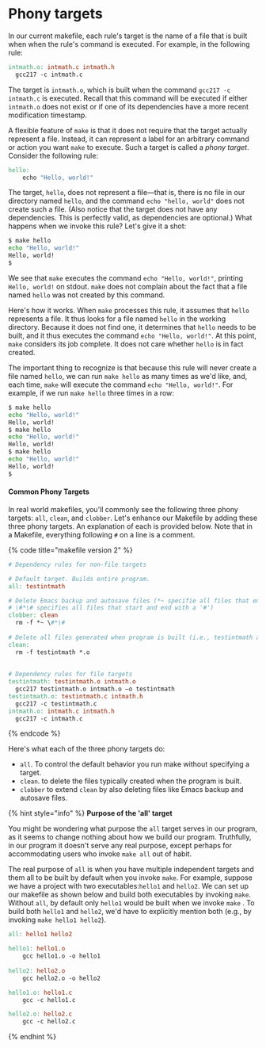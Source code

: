 # Phony targets

In our current makefile, each rule's target is the name of a file that is built when when the rule's command is executed. For example, in the following rule:

```makefile
intmath.o: intmath.c intmath.h
  gcc217 -c intmath.c
```

The target is `intmath.o`, which is built when the command `gcc217 -c intmath.c` is executed. Recall that this command will be executed if either `intmath.o` does not exist or if one of its dependencies have a more recent modification timestamp.

A flexible feature of `make` is that it does not require that the target actually represent a file. Instead, it can represent a label for an arbitrary command or action you want `make` to execute. Such a target is called a _phony target_. Consider the following rule:

```makefile
hello: 
    echo "Hello, world!" 
```

The target, `hello`, does not represent a file—that is, there is no file in our directory named `hello`, and the command `echo "hello, world"` does not create such a file. (Also notice that the target does not have any dependencies. This is perfectly valid, as dependencies are optional.) What happens when we invoke this rule? Let's give it a shot:

```bash
$ make hello
echo "Hello, world!"
Hello, world!
$
```

We see that `make` executes the command `echo "Hello, world!"`, printing `Hello, world!` on stdout. `make` does not complain about the fact that a file named `hello` was not created by this command.

Here's how it works. When `make` processes this rule, it assumes that `hello` represents a file. It thus looks for a file named `hello` in the working directory. Because it does not find one, it determines that `hello` needs to be built, and it thus executes the command `echo "Hello, world!"`. At this point, `make` considers its job complete. It does not care whether `hello` is in fact created.

The important thing to recognize is that because this rule will never create a file named `hello`, we can run `make hello` as many times as we'd like, and, each time, `make` will execute the command `echo "Hello, world!"`. For example, if we run `make hello` three times in a row:

```bash
$ make hello
echo "Hello, world!"
Hello, world!
$ make hello
echo "Hello, world!"
Hello, world!
$ make hello
echo "Hello, world!"
Hello, world!
$
```

#### Common Phony Targets

In real world makefiles, you'll commonly see the following three phony targets: `all`, `clean`, and `clobber`. Let's enhance our Makefile by adding these three phony targets. An explanation of each is provided below. Note that in a Makefile, everything following `#` on a line is a comment.

{% code title="makefile version 2" %}
```makefile
# Dependency rules for non-file targets

# Default target. Builds entire program. 
all: testintmath

# Delete Emacs backup and autosave files (*~ specifie all files that end with a '~',
# \#*\# specifies all files that start and end with a '#')
clobber: clean
  rm -f *~ \#*\#
  
# Delete all files generated when program is built (i.e., testintmath and .o files)
clean:
  rm -f testintmath *.o
  
  
# Dependency rules for file targets
testintmath: testintmath.o intmath.o
  gcc217 testintmath.o intmath.o –o testintmath
testintmath.o: testintmath.c intmath.h
  gcc217 -c testintmath.c
intmath.o: intmath.c intmath.h
  gcc217 -c intmath.c
```
{% endcode %}

Here's what each of the three phony targets do:

* `all`. To control the default behavior you run make without specifying a target.
* `clean`. to delete the files typically created when the program is built.&#x20;
* `clobber` to extend `clean` by also deleting files like Emacs backup and autosave files.

{% hint style="info" %}
**Purpose of the 'all' target**

You might be wondering what purpose the `all` target serves in our program, as it seems to change nothing about how we build our program. Truthfully, in our program it doesn't serve any real purpose, except perhaps for accommodating users who invoke `make all` out of habit.

The real purpose of `all` is when you have multiple independent targets and them all to be built by default when you invoke `make`. For example, suppose we have a project with two executables:`hello1` and `hello2`. We can set up our makefile as shown below and build both executables by invoking `make`. Without `all`, by default only `hello1` would be built when we invoke `make` . To build both `hello1` and `hello2`, we'd have to explicitly mention both (e.g., by invoking `make hello1 hello2`).

```makefile
all: hello1 hello2

hello1: hello1.o
	gcc hello1.o -o hello1
	
hello2: hello2.o
	gcc hello2.o -o hello2

hello1.o: hello1.c
	gcc -c hello1.c

hello2.o: hello2.c
	gcc -c hello2.c
```
{% endhint %}
